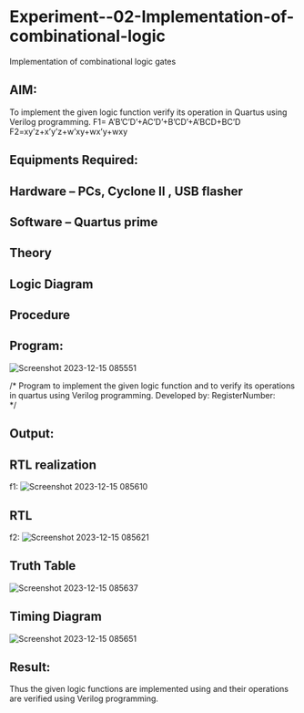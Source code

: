 # Experiment--02-Implementation-of-combinational-logic
Implementation of combinational logic gates
 
## AIM:
To implement the given logic function verify its operation in Quartus using Verilog programming.
 F1= A’B’C’D’+AC’D’+B’CD’+A’BCD+BC’D
F2=xy’z+x’y’z+w’xy+wx’y+wxy
 
 
 
## Equipments Required:
## Hardware – PCs, Cyclone II , USB flasher
## Software – Quartus prime


## Theory
 

## Logic Diagram
## Procedure
## Program:
![Screenshot 2023-12-15 085551](https://github.com/lalitchandran/Experiment--02-Implementation-of-combinational-logic-/assets/137707725/5c473151-9e99-4a89-b3c0-3d413445792e)

/*
Program to implement the given logic function and to verify its operations in quartus using Verilog programming.
Developed by: 
RegisterNumber:  
*/
## Output:
## RTL realization
f1:
![Screenshot 2023-12-15 085610](https://github.com/lalitchandran/Experiment--02-Implementation-of-combinational-logic-/assets/137707725/078d3df2-4ffb-4158-a680-6c6867f18d3d)

## RTL
f2:
![Screenshot 2023-12-15 085621](https://github.com/lalitchandran/Experiment--02-Implementation-of-combinational-logic-/assets/137707725/780eb1f6-b1c8-4cea-999a-3c5f8079e7a8)

## Truth Table
![Screenshot 2023-12-15 085637](https://github.com/lalitchandran/Experiment--02-Implementation-of-combinational-logic-/assets/137707725/1efeb296-5e81-45bf-a0e2-9bd2d7eb724e)

## Timing Diagram
![Screenshot 2023-12-15 085651](https://github.com/lalitchandran/Experiment--02-Implementation-of-combinational-logic-/assets/137707725/e24dab9c-3306-4d4c-b75e-668f3b60c40f)


## Result:
Thus the given logic functions are implemented using  and their operations are verified using Verilog programming.
